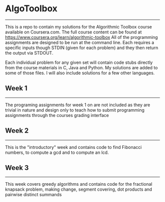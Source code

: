 # AlgoToolbox
------

This is a repo to contain my solutions for the Algorithmic Toolbox course available on Coursera.com.  The full course content can be found at <https://www.coursera.org/learn/algorithmic-toolbox>
All of the programming assignments are designed to be run at the command line.  Each requires a specific inputs though STDIN (given for each problem) and they then return the output via STDOUT.

Each individual problem for any given set will contain code stubs directly from the course materials in C, Java and Python.  My solutions are added to some of those files.  I will also include solutions for a few other languages.      

## Week 1
------

The programing assignments for week 1 on are not included as they are trivial in nature and design only to teach how to submit programming assignments through the courses grading interface

## Week 2
------

This is the "introductory" week and contains code to find Fibonacci numbers, to compute a gcd and to compute an lcd.

## Week 3
-----

This week covers greedy algorithms and contains code for the fractional knapsack problem, making change, segment covering, dot products and pairwise distinct summands

